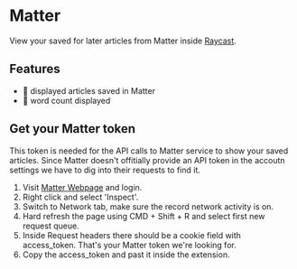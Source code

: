 # Matter
View your saved for later articles from Matter inside [Raycast](https://www.raycast.com/). 


## Features
- 📰 displayed articles saved in Matter
- 🔢 word count displayed

## Get your Matter token
This token is needed for the API calls to Matter service to show your saved articles. Since Matter doesn't offitially provide an API token in the accoutn settings we have to dig into their requests to find it. 

1. Visit [Matter Webpage](web.getmatter.com) and login. 
2. Right click and select 'Inspect'.
3. Switch to Network tab, make sure the record network activity is on.
4. Hard refresh the page using CMD + Shift + R and select first new request queue.
5. Inside Request headers there should be a cookie field with access_token. That's your Matter token we're looking for.
6. Copy the access_token and past it inside the extension.
